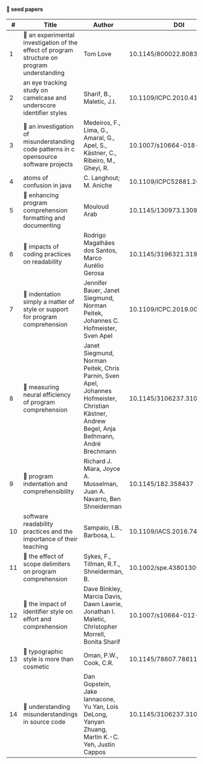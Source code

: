 #### :seedling: seed papers
| **#** | **Title**                                                                                                                               | **Author**                                                                                                                                   | **DOI**                      | **ACM**                                                 | **IEEE**                                                             | **SCOPUS**                                                                                                                  |
|-------|-----------------------------------------------------------------------------------------------------------------------------------------|----------------------------------------------------------------------------------------------------------------------------------------------|------------------------------|---------------------------------------------------------|----------------------------------------------------------------------|-----------------------------------------------------------------------------------------------------------------------------|
| 1     | :seedling: an experimental investigation of the effect of program structure on program understanding | Tom Love                                                                                                                                     | 10.1145/800022.808317        | [ACM](https://dl.acm.org/doi/10.1145/800022.808317)     |                                                                      | [SCOPUS](https://www.scopus.com/inward/record.url?eid=2-s2.0-84976851370&partnerID=40&md5=f9e9d17d783f37d3f2971e014ced509c) |
| 2     | an eye tracking study on camelcase and underscore identifier styles                                                                     | Sharif, B., Maletic, J.I.                                                                                                                    | 10.1109/ICPC.2010.41         |                                                         |                                                                      | [SCOPUS](https://www.scopus.com/inward/record.url?eid=2-s2.0-77956133285&partnerID=40&md5=9bccad2d84bb8e1b105137958ca3e768) |
| 3     | :seedling: an investigation of misunderstanding code patterns in c opensource software projects     | Medeiros, F., Lima, G., Amaral, G., Apel, S., Kästner, C., Ribeiro, M., Gheyi, R.                                                            | 10.1007/s10664-018-9666-x    |                                                         |                                                                      | [SCOPUS](https://www.scopus.com/inward/record.url?eid=2-s2.0-85057175054&partnerID=40&md5=7c6e14f60619dfde1e01ec0e8591f385) |
| 4     | atoms of confusion in java                                                                                                              | C. Langhout; M. Aniche                                                                                                                       | 10.1109/ICPC52881.2021.00012 |                                                         | [IEEE](https://ieeexplore.ieee.org/stamp/stamp.jsp?arnumber=9462963) | [SCOPUS](https://www.scopus.com/inward/record.url?eid=2-s2.0-85113233437&partnerID=40&md5=c74cc62f5fe0fa44f54cd592abe52bdf) |
| 5     | :seedling: enhancing program comprehension formatting and documenting                                | Mouloud Arab                                                                                                                                 | 10.1145/130973.130975        | [ACM](https://dl.acm.org/doi/10.1145/130973.130975)     |                                                                      | [SCOPUS](https://www.scopus.com/inward/record.url?eid=2-s2.0-27744595257&partnerID=40&md5=46791abed60164c0f5b4fff8ad7c43e1) |
| 6     | :seedling: impacts of coding practices on readability                                               | Rodrigo Magalhães dos Santos, Marco Aurélio Gerosa                                                                                           | 10.1145/3196321.3196342      | [ACM](https://dl.acm.org/doi/10.1145/3196321.3196342)   | [IEEE](https://ieeexplore.ieee.org/stamp/stamp.jsp?arnumber=8972984) | [SCOPUS](https://www.scopus.com/inward/record.url?eid=2-s2.0-85051644751&partnerID=40&md5=b3a6343ab666e184cc5a627accfe7192) |
| 7     | :seedling: indentation simply a matter of style or support for program comprehension                | Jennifer Bauer, Janet Siegmund, Norman Peitek, Johannes C. Hofmeister, Sven Apel                                                             | 10.1109/ICPC.2019.00033      | [ACM](https://dl.acm.org/doi/10.1109/ICPC.2019.00033)   | [IEEE](https://ieeexplore.ieee.org/stamp/stamp.jsp?arnumber=8813302) | [SCOPUS](https://www.scopus.com/inward/record.url?eid=2-s2.0-85072335696&partnerID=40&md5=3ef7cea8f0572c2adb67684461d6e3f4) |
| 8     | :seedling: measuring neural efficiency of program comprehension                                     | Janet Siegmund, Norman Peitek, Chris Parnin, Sven Apel, Johannes Hofmeister, Christian Kästner, Andrew Begel, Anja Bethmann, André Brechmann | 10.1145/3106237.3106268      | [ACM](https://dl.acm.org/doi/10.1145/3106237.3106268)   |                                                                      | [SCOPUS](https://www.scopus.com/inward/record.url?eid=2-s2.0-85113161425&partnerID=40&md5=38e1e04924fe431e4f127d336ff8d16f) |
| 9     | :seedling: program indentation and comprehensibility                                                | Richard J. Miara, Joyce A. Musselman, Juan A. Navarro, Ben Shneiderman                                                                       | 10.1145/182.358437           | [ACM](https://dl.acm.org/doi/10.1145/182.358437)        |                                                                      | [SCOPUS](https://www.scopus.com/inward/record.url?eid=2-s2.0-0020848073&partnerID=40&md5=bf559da528990f28a900c8f9a1bee72b)  |
| 10    | software readability practices and the importance of their teaching                                                                     | Sampaio, I.B., Barbosa, L.                                                                                                                   | 10.1109/IACS.2016.7476069    |                                                         |                                                                      | [SCOPUS](https://www.scopus.com/inward/record.url?eid=2-s2.0-84973867094&partnerID=40&md5=219cbe8a58e718cb114f7c4ea54e449e) |
| 11    | :seedling: the effect of scope delimiters on program comprehension                                  | Sykes, F., Tillman, R.T., Shneiderman, B.                                                                                                    | 10.1002/spe.4380130908       |                                                         |                                                                      | [SCOPUS](https://www.scopus.com/inward/record.url?eid=2-s2.0-0020813629&partnerID=40&md5=c95d8e99c16c4998575e83bfde435f7c)  |
| 12    | :seedling: the impact of identifier style on effort and comprehension                               | Dave Binkley, Marcia Davis, Dawn Lawrie, Jonathan I. Maletic, Christopher Morrell, Bonita Sharif                                             | 10.1007/s10664-012-9201-4    | [ACM](https://dl.acm.org/doi/10.1007/s10664-012-9201-4) |                                                                      | [SCOPUS](https://www.scopus.com/inward/record.url?eid=2-s2.0-84880698340&partnerID=40&md5=81bb0188d885bf3606a892c5051a72cf) |
| 13    | :seedling: typographic style is more than cosmetic                                                  | Oman, P.W., Cook, C.R.                                                                                                                       | 10.1145/78607.78611          |                                                         |                                                                      | [SCOPUS](https://www.scopus.com/inward/record.url?eid=2-s2.0-0025420833&partnerID=40&md5=4f8bf83aaa9e4f19b9e406df7d72456b)  |
| 14    | :seedling: understanding misunderstandings in source code                                           | Dan Gopstein, Jake Iannacone, Yu Yan, Lois DeLong, Yanyan Zhuang, Martin K.-C. Yeh, Justin Cappos                                            | 10.1145/3106237.3106264      | [ACM](https://dl.acm.org/doi/10.1145/3106237.3106264)   |                                                                      | [SCOPUS](https://www.scopus.com/inward/record.url?eid=2-s2.0-85030755893&partnerID=40&md5=9f08f134b128cfb6fe2cb6466bb7122b) |
